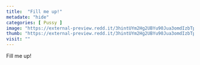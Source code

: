 ```yaml
---
title:  "Fill me up!"
metadate: "hide"
categories: [ Pussy ]
image: "https://external-preview.redd.it/3hintUYm2Hg2UBYu90Jua3omdIzbTpgQUTyLFYc3tTc.jpg?auto=webp&s=bef4c1c6237cfe1574e3aa1f3b47c2efd7475aca"
thumb: "https://external-preview.redd.it/3hintUYm2Hg2UBYu90Jua3omdIzbTpgQUTyLFYc3tTc.jpg?width=1080&crop=smart&auto=webp&s=26c391f1b5a0624f57586171ff02a78a8287ab94"
visit: ""
---
```

Fill me up!
